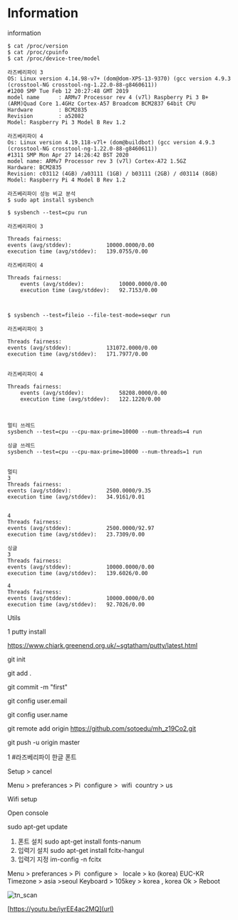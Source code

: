 # Information
information

    $ cat /proc/version
    $ cat /proc/cpuinfo
    $ cat /proc/device-tree/model

    라즈베리파이 3
    OS: Linux version 4.14.98-v7+ (dom@dom-XPS-13-9370) (gcc version 4.9.3 (crosstool-NG crosstool-ng-1.22.0-88-g8460611)) 
    #1200 SMP Tue Feb 12 20:27:48 GMT 2019
    model name      : ARMv7 Processor rev 4 (v7l) Raspberry Pi 3 B+	(ARM)Quad Core 1.4GHz Cortex-A57 Broadcom BCM2837 64bit CPU
    Hardware        : BCM2835
    Revision        : a52082
    Model: Raspberry Pi 3 Model B Rev 1.2

    라즈베리파이 4
    Os: Linux version 4.19.118-v7l+ (dom@buildbot) (gcc version 4.9.3 (crosstool-NG crosstool-ng-1.22.0-88-g8460611)) 
    #1311 SMP Mon Apr 27 14:26:42 BST 2020
    model name: ARMv7 Processor rev 3 (v7l) Cortex-A72 1.5GZ
    Hardware: BCM2835
    Revision: c03112 (4GB) /a03111 (1GB) / b03111 (2GB) / d03114 (8GB)
    Model: Raspberry Pi 4 Model B Rev 1.2
    
    라즈베리파이 성능 비교 분석
    $ sudo apt install sysbench

    $ sysbench --test=cpu run
    
    라즈베리파이 3
    
    Threads fairness:
    events (avg/stddev):           10000.0000/0.00
    execution time (avg/stddev):   139.0755/0.00

    라즈베리파이 4

    Threads fairness:
        events (avg/stddev):           10000.0000/0.00
        execution time (avg/stddev):   92.7153/0.00



    $ sysbench --test=fileio --file-test-mode=seqwr run
    
    라즈베리파이 3
    
    Threads fairness:
    events (avg/stddev):           131072.0000/0.00
    execution time (avg/stddev):   171.7977/0.00


    라즈베리파이 4
    
    Threads fairness:
        events (avg/stddev):           58208.0000/0.00
        execution time (avg/stddev):   122.1220/0.00
    
    
    
    멀티 쓰레드
    sysbench --test=cpu --cpu-max-prime=10000 --num-threads=4 run

    싱글 쓰레드
    sysbench --test=cpu --cpu-max-prime=10000 --num-threads=1 run
    
    
    멀티
    3
    Threads fairness:
    events (avg/stddev):           2500.0000/9.35
    execution time (avg/stddev):   34.9161/0.01

    
    4
    Threads fairness:
    events (avg/stddev):           2500.0000/92.97
    execution time (avg/stddev):   23.7309/0.00
    
    싱글
    3
    Threads fairness:
    events (avg/stddev):           10000.0000/0.00
    execution time (avg/stddev):   139.6026/0.00
    
    4
    Threads fairness:
    events (avg/stddev):           10000.0000/0.00
    execution time (avg/stddev):   92.7026/0.00

    

    
    
    

    
    





Utils

1 putty install

https://www.chiark.greenend.org.uk/~sgtatham/putty/latest.html




 git init

 git add .
 
 git commit -m "first"
 
 git config user.email 

 git config user.name
 
 git remote add origin https://github.com/sotoedu/mh_z19Co2.git
 
 git push -u origin master

1  #라즈베리파이 한글 폰트

Setup > cancel

Menu > preferances > Pi  configure >  wifi  country > us

Wifi setup

Open console

sudo apt-get update


1. 폰트 설치 sudo apt-get install fonts-nanum
2. 입력기 설치 sudo apt-get install fcitx-hangul
3. 입력기 지정 im-config -n fcitx

Menu > preferances > Pi  configure >  
locale > ko (korea) EUC-KR
Timezone > asia >seoul
Keyboard > 105key > korea , korea
Ok > Reboot


![tn_scan](https://user-images.githubusercontent.com/17608995/89761088-a9abba00-db28-11ea-86e5-c803496396dd.jpg)

[https://youtu.be/iyrEE4ac2MQ](url)
